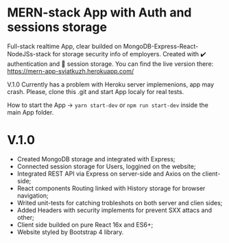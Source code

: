 # MERN-stack App with Auth and sessions storage
Full-stack realtime App, clear builded on MongoDB-Express-React-NodeJSs-stack for storage security info of employers. Created with ✔️ authentication and 🏰 session storage. 
You can find the live version there: https://mern-app-sviatkuzh.herokuapp.com/

V.1.0 Currently has a problem with Heroku server implemenions, app may crash. Please, clone this .git and start App localy for real tests.

How to start the App -> `yarn start-dev` or `npm run start-dev` inside the main App folder.

# V.1.0
 - Created MongoDB storage and integrated with Express;
 - Connected session storage for Users, loggined on the website;
 - Integrated REST API via Express on server-side and Axios on the client-side;
 - React components Routing linked with History storage for browser navigation;
 - Writed unit-tests for catching trobleshots on both server and clien sides;
 - Added Headers with security implements for prevent SXX attacs and other;
 - Client side builded on pure React 16x and ES6+;
 - Website styled by Bootstrap 4 library.
